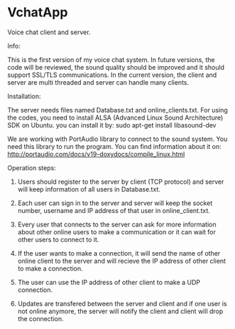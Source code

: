 VchatApp
========

Voice chat client and server.

Info:

This is the first version of my voice chat system. In future versions, the code will be reviewed, the sound quality should be improved and it should support SSL/TLS communications. In the current version, the client and server are multi threaded and server can handle many clients.

Installation:

The server needs files named Database.txt and online_clients.txt.
For using the codes, you need to install ALSA (Advanced Linux Sound Architecture) SDK on Ubuntu. you can install it by: 
sudo apt-get install libasound-dev

We are working with PortAudio library to connect to the sound system. You need this library to run the program. You can find information about it on:
http://portaudio.com/docs/v19-doxydocs/compile_linux.html

Operation steps:

1. Users should register to the server by client (TCP protocol) and server will keep information of all users in Database.txt. 

2. Each user can sign in to the server and server will keep the socket number, username and IP address of that user in online_client.txt. 

3. Every user that connects to the server can ask for more information about other online users to make a communication or it can wait for other users to connect to it. 

4. If the user wants to make a connection, it will send the name of other online client to the server and will recieve the IP address of other client to make a connection.

5. The user can use the IP address of other client to make a UDP connection.

6. Updates are transfered between the server and client and if one user is not online anymore, the server will notify the client and client will drop the connection.
